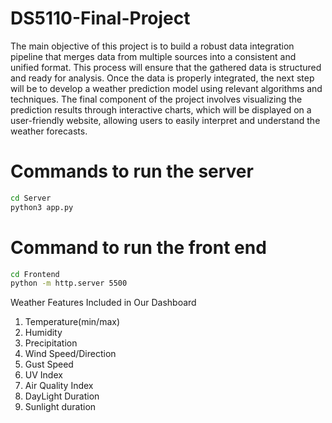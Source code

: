 # DS5110-Final-Project
The main objective of this project is to build a robust data integration pipeline that merges data from multiple sources into a consistent and unified format. This process will ensure that the gathered data is structured and ready for analysis. Once the data is properly integrated, the next step will be to develop a weather prediction model using relevant algorithms and techniques. The final component of the project involves visualizing the prediction results through interactive charts, which will be displayed on a user-friendly website, allowing users to easily interpret and understand the weather forecasts.

# Commands to run the server
```bash
cd Server
python3 app.py
```

# Command to run the front end
```bash
cd Frontend
python -m http.server 5500
```

Weather Features Included in Our Dashboard
1. Temperature(min/max)
2. Humidity
3. Precipitation
4. Wind Speed/Direction
6. Gust Speed
7. UV Index
8. Air Quality Index
9. DayLight Duration
10. Sunlight duration
